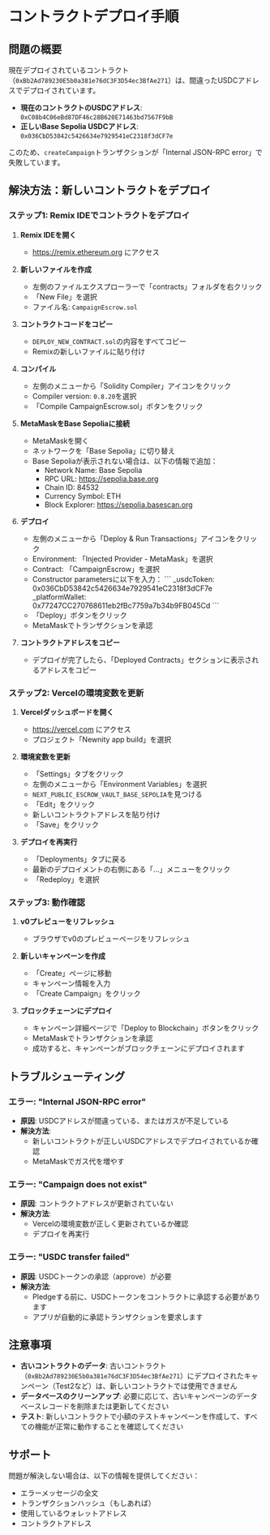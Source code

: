# コントラクトデプロイ手順

## 問題の概要

現在デプロイされているコントラクト（`0xBb2Ad789230E5b0a381e76dC3F3D54ec3BfAe271`）は、間違ったUSDCアドレスでデプロイされています。

- **現在のコントラクトのUSDCアドレス**: `0xC08b4C06eBd87DF46c28B620E71463bd7567F9bB`
- **正しいBase Sepolia USDCアドレス**: `0x036CbD53842c5426634e7929541eC2318f3dCF7e`

このため、`createCampaign`トランザクションが「Internal JSON-RPC error」で失敗しています。

## 解決方法：新しいコントラクトをデプロイ

### ステップ1: Remix IDEでコントラクトをデプロイ

1. **Remix IDEを開く**
   - https://remix.ethereum.org にアクセス

2. **新しいファイルを作成**
   - 左側のファイルエクスプローラーで「contracts」フォルダを右クリック
   - 「New File」を選択
   - ファイル名: `CampaignEscrow.sol`

3. **コントラクトコードをコピー**
   - `DEPLOY_NEW_CONTRACT.sol`の内容をすべてコピー
   - Remixの新しいファイルに貼り付け

4. **コンパイル**
   - 左側のメニューから「Solidity Compiler」アイコンをクリック
   - Compiler version: `0.8.20`を選択
   - 「Compile CampaignEscrow.sol」ボタンをクリック

5. **MetaMaskをBase Sepoliaに接続**
   - MetaMaskを開く
   - ネットワークを「Base Sepolia」に切り替え
   - Base Sepoliaが表示されない場合は、以下の情報で追加：
     - Network Name: Base Sepolia
     - RPC URL: https://sepolia.base.org
     - Chain ID: 84532
     - Currency Symbol: ETH
     - Block Explorer: https://sepolia.basescan.org

6. **デプロイ**
   - 左側のメニューから「Deploy & Run Transactions」アイコンをクリック
   - Environment: 「Injected Provider - MetaMask」を選択
   - Contract: 「CampaignEscrow」を選択
   - Constructor parametersに以下を入力：
     \`\`\`
     _usdcToken: 0x036CbD53842c5426634e7929541eC2318f3dCF7e
     _platformWallet: 0x77247CC270768611eb2fBc7759a7b34b9FB045Cd
     \`\`\`
   - 「Deploy」ボタンをクリック
   - MetaMaskでトランザクションを承認

7. **コントラクトアドレスをコピー**
   - デプロイが完了したら、「Deployed Contracts」セクションに表示されるアドレスをコピー

### ステップ2: Vercelの環境変数を更新

1. **Vercelダッシュボードを開く**
   - https://vercel.com にアクセス
   - プロジェクト「Newnity app build」を選択

2. **環境変数を更新**
   - 「Settings」タブをクリック
   - 左側のメニューから「Environment Variables」を選択
   - `NEXT_PUBLIC_ESCROW_VAULT_BASE_SEPOLIA`を見つける
   - 「Edit」をクリック
   - 新しいコントラクトアドレスを貼り付け
   - 「Save」をクリック

3. **デプロイを再実行**
   - 「Deployments」タブに戻る
   - 最新のデプロイメントの右側にある「...」メニューをクリック
   - 「Redeploy」を選択

### ステップ3: 動作確認

1. **v0プレビューをリフレッシュ**
   - ブラウザでv0のプレビューページをリフレッシュ

2. **新しいキャンペーンを作成**
   - 「Create」ページに移動
   - キャンペーン情報を入力
   - 「Create Campaign」をクリック

3. **ブロックチェーンにデプロイ**
   - キャンペーン詳細ページで「Deploy to Blockchain」ボタンをクリック
   - MetaMaskでトランザクションを承認
   - 成功すると、キャンペーンがブロックチェーンにデプロイされます

## トラブルシューティング

### エラー: "Internal JSON-RPC error"

- **原因**: USDCアドレスが間違っている、またはガスが不足している
- **解決方法**: 
  - 新しいコントラクトが正しいUSDCアドレスでデプロイされているか確認
  - MetaMaskでガス代を増やす

### エラー: "Campaign does not exist"

- **原因**: コントラクトアドレスが更新されていない
- **解決方法**: 
  - Vercelの環境変数が正しく更新されているか確認
  - デプロイを再実行

### エラー: "USDC transfer failed"

- **原因**: USDCトークンの承認（approve）が必要
- **解決方法**: 
  - Pledgeする前に、USDCトークンをコントラクトに承認する必要があります
  - アプリが自動的に承認トランザクションを要求します

## 注意事項

- **古いコントラクトのデータ**: 古いコントラクト（`0xBb2Ad789230E5b0a381e76dC3F3D54ec3BfAe271`）にデプロイされたキャンペーン（Test2など）は、新しいコントラクトでは使用できません
- **データベースのクリーンアップ**: 必要に応じて、古いキャンペーンのデータベースレコードを削除または更新してください
- **テスト**: 新しいコントラクトで小額のテストキャンペーンを作成して、すべての機能が正常に動作することを確認してください

## サポート

問題が解決しない場合は、以下の情報を提供してください：
- エラーメッセージの全文
- トランザクションハッシュ（もしあれば）
- 使用しているウォレットアドレス
- コントラクトアドレス
